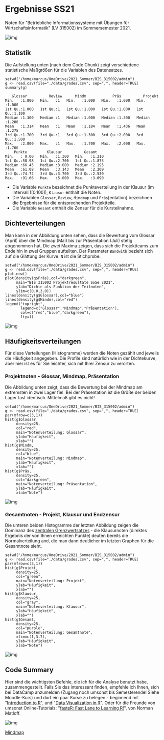 
# Ergebnisse SS21

Noten für "Betriebliche Informationssysteme mit Übungen für
Wirtschaftsinformatik" (LV 315002) im Sommersemester 2021.

![img](https://github.com/birkenkrahe/grades/blob/main/data/LLAP.gif)


## Statistik

Die Aufstellung unten (nach dem Code Chunk) zeigt verschiedene
statistische Maßgrößen für die Variablen des Datensatzes.

    setwd("/home/marcus/OneDrive/2021_Sommer/BIS_315002/admin")
    g <- read.csv(file="./data/grades.csv", sep=",", header=TRUE)
    summary(g)

       Glossar          Review      Mindm            Präs          Projekt     
    Min.   :1.000   Min.   :1   Min.   :1.000   Min.   :1.000   Min.   :1.000  
    1st Qu.:1.000   1st Qu.:1   1st Qu.:1.000   1st Qu.:1.000   1st Qu.:1.100  
    Median :1.300   Median :1   Median :1.000   Median :1.300   Median :1.200  
    Mean   :1.314   Mean   :1   Mean   :1.184   Mean   :1.436   Mean   :1.275  
    3rd Qu.:1.700   3rd Qu.:1   3rd Qu.:1.300   3rd Qu.:2.000   3rd Qu.:1.500  
    Max.   :2.000   Max.   :1   Max.   :1.700   Max.   :2.000   Max.   :1.700  
        Punkte         Klausur          Gesamt     
    Min.   : 0.00   Min.   :1.300   Min.   :1.210  
    1st Qu.:58.98   1st Qu.:2.700   1st Qu.:1.873  
    Median :66.45   Median :3.000   Median :2.195  
    Mean   :61.08   Mean   :3.143   Mean   :2.209  
    3rd Qu.:74.72   3rd Qu.:3.700   3rd Qu.:2.530  
    Max.   :91.66   Max.   :5.000   Max.   :3.090

-   Die Variable `Punkte` bezeichnet die Punkteverteilung in der
    Klausur (im Intervall \([0,100]\), `Klausur` enthält die Noten.
-   Die Variablen `Glossar`, `Review`, `Mindmap` und
    `Präs`[entation] bezeichnen die Ergebnisse für die
    entsprechenden Projektteile.
-   Die Variable `Gesamt` enthält die Zensur für die Kursteilnahme.


## Dichteverteilungen

Man kann in der Abbildung unten sehen, dass die Bewertung vom
Glossar (April) über die Mindmap (Mai) bis zur Präsentation
(Juli) stetig abgenommen hat. Die zwei Maxima zeigen, dass sich
die Projektteams zum Ende hin in zwei Gruppen aufteilten. Der
Parameter `Bandwith` bezieht sich auf die Glättung der Kurve. `N`
ist die Stichprobe.

    setwd("/home/marcus/OneDrive/2021_Sommer/BIS_315002/admin")
    g <- read.csv(file="./data/grades.csv", sep=",", header=TRUE)
    plot.new()
    plot(density(g$Präs),col="darkgreen",
         main="BIS 315002 Projektresultate SoSe 2021",
         ylab="Dichte als Funktion der Teilnoten",
         ylim=c(0.0,3.0))
    lines(density(g$Glossar),col="blue")
    lines(density(g$Mindm),col="red")
    legend("topright",
           legend=c("Glossar","Mindmap","Präsentation"),
           col=c("red","blue","darkgreen"),
           lty=1)

![img](https://github.com/birkenkrahe/grades/blob/main/data/grades_dichte_projekt.png "Verteilung der Teilnoten über Projektteile hinweg")


## Häufigkeitsverteilungen

Für diese Verteilungen (Histogramme) werden die Noten gezählt und
jeweils die Häufigkeit angegeben. Die Profile sind natürlich wie
in der Dichtekurve, aber hier ist es für Sie leichter, sich mit
Ihrer Zensur zu verorten.


### Projektnoten - Glossar, Mindmap, Präsentation

Die Abbildung unten zeigt, dass die Bewertung bei der Mindmap
am extremsten in zwei Lager fiel. Bei der Präsentation ist die
Größe der beiden Lager fast identisch. Mittelmaß gibt es nicht!

    setwd("/home/marcus/OneDrive/2021_Sommer/BIS_315002/admin")
    g <- read.csv(file="./data/grades.csv", sep=",", header=TRUE)
    par(mfrow=c(3,1))
    hist(g$Glossar,
         density=25,
         col="red",
         main="Notenverteilung: Glossar",
         ylab="Häufigkeit",
         xlab="")
    hist(g$Mindm,
         density=25,
         col="blue",
         main="Notenverteilung: Mindmap",
         ylab="Häufigkeit",
         xlab="")
    hist(g$Präs,
         density=25,
         col="darkgreen",
         main="Notenverteilung: Präsentation",
         ylab="Häufigkeit",
         xlab="Note")

![img](https://github.com/birkenkrahe/grades/blob/main/data/grades_hist_projekt.png "Histogramm der Noten für verschiedene Projektteile")


### Gesamtnoten - Projekt, Klausur und Endzensur

Die unteren beiden Histogramme der letzten Abbildung zeigen
die Dominanz des [zentralen Grenzwertsatzes](https://de.wikipedia.org/wiki/Zentraler_Grenzwertsatz) - die Klausurnoten
(direktes Ergebnis der von Ihnen erreichten Punkte) deuten
bereits die Normalverteilung and, die man dann deutlicher im
letzten Graphen für die Gesamtnote sieht.

    setwd("/home/marcus/OneDrive/2021_Sommer/BIS_315002/admin")
    g <- read.csv(file="./data/grades.csv", sep=",", header=TRUE)
    par(mfrow=c(3,1))
    hist(g$Projekt,
         density=25,
         col="green",
         main="Notenverteilung: Projekt",
         ylab="Häufigkeit",
         xlab="")
    hist(g$Klausur,
         density=25,
         col="gray",
         main="Notenverteilung: Klausur",
         ylab="Häufigkeit",
         xlab="")
    hist(g$Gesamt,
         density=25,
         col="purple",
         main="Notenverteilung: Gesamtnote",
         xlim=c(1,3.7),
         ylab="Häufigkeit",
         xlab="Note")

![img](https://github.com/birkenkrahe/grades/blob/main/data/grades_hist.png "Histogramm der Noten für Projekt (50%), Klausur (50%) und Gesamtergebnis")


## Code Summary

Hier sind die wichtigsten Befehle, die ich für die Analyse
benutzt habe, zusammengestellt. Falls Sie das interessant finden,
empfehle ich Ihnen, sich bei DataCamp anzumelden (Zugang noch
umsonst bis Semesterende! Siehe Moodle-Kurs) und dort ein paar
Kurse zu belegen - beginnend mit "[Introduction to R](https://learn.datacamp.com/courses/free-introduction-to-r)", und "[Data
Visualization in R](https://learn.datacamp.com/courses/data-visualization-in-r)". Oder für die Freunde von umsonst
Online-Tutorials: "[fasteR: Fast Lane to Learning R!](https://github.com/matloff/fasteR#faster-fast-lane-to-learning-r)", von Norman
Matloff.

![img](https://github.com/birkenkrahe/grades/blob/main/data/analyze_grades.png)

[Mindmap](https://www.xmind.net/m/QtrHj6/#)


